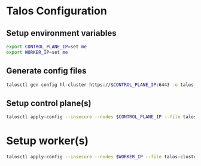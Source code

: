 # Talos Configuration

## Setup environment variables

```bash
export CONTROL_PLANE_IP=set me
export WORKER_IP=set me
```

## Generate config files

```bash
talosctl gen config hl-cluster https://$CONTROL_PLANE_IP:6443 -o talos-cluster
```

## Setup control plane(s)

```bash
talosctl apply-config --insecure --nodes $CONTROL_PLANE_IP --file talos-cluster/controlplane.yaml
```

# Setup worker(s)

```bash
talosctl apply-config --insecure --nodes $WORKER_IP --file talos-cluster/worker.yaml
```
